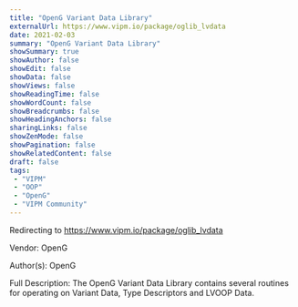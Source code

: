 ```yaml
---
title: "OpenG Variant Data Library"
externalUrl: https://www.vipm.io/package/oglib_lvdata
date: 2021-02-03
summary: "OpenG Variant Data Library"
showSummary: true
showAuthor: false
showEdit: false
showData: false
showViews: false
showReadingTime: false
showWordCount: false
showBreadcrumbs: false
showHeadingAnchors: false
sharingLinks: false
showZenMode: false
showPagination: false
showRelatedContent: false
draft: false
tags:
 - "VIPM"
 - "OOP"
 - "OpenG"
 - "VIPM Community"
---
```


Redirecting to https://www.vipm.io/package/oglib_lvdata

Vendor: OpenG

Author(s): OpenG
 
Full Description:
The OpenG Variant Data Library contains several routines for operating on Variant Data, Type Descriptors and LVOOP Data.